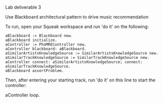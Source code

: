 Lab deliverable 3

Use Blackboard architectural pattern to drive music recommendation 

To run, open your Squeak workspace and run 'do it' on the following:

	aBlackboard := Blackboard new.
	aBlackboard initialize.
	aController := PhoMREController new.
	aController blackboard: aBlackboard.
	aSimilarArtistsKnowledgeSource := SimilarArtistsKnowledgeSource new.
	aSimilarTrackKnowledgeSource := SimilarTrackKnowledgeSource new.
	aController connect: aSimilarArtistsKnowledgeSource; connect: aSimilarTrackKnowledgeSource.
	aBlackboard assertProblem.

Then, after entering your starting track, run 'do it' on this line to start the controller:

aController loop.